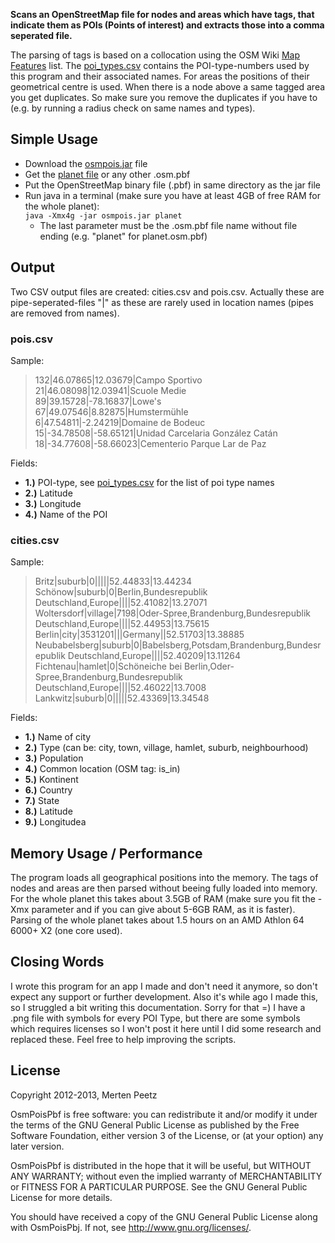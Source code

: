 **Scans an OpenStreetMap file for nodes and areas which have tags, that indicate them as POIs (Points of interest) and extracts those into a comma seperated file.**

The parsing of tags is based on a collocation using the OSM Wiki [Map Features](http://wiki.openstreetmap.org/wiki/Map_Features) list. The [poi\_types.csv](https://github.com/MorbZ/OsmPoisPbf/blob/master/poi_types.csv) contains the POI-type-numbers used by this program and their associated names. For areas the positions of their geometrical centre is used. When there is a node above a same tagged area you get duplicates. So make sure you remove the duplicates if you have to (e.g. by running a radius check on same names and types).

Simple Usage
--------------

* Download the [osmpois.jar](http://morbz.de/downloads/osmpois.jar) file
* Get the [planet file](http://planet.openstreetmap.org/pbf/) or any other .osm.pbf
* Put the OpenStreetMap binary file (.pbf) in same directory as the jar file
* Run java in a terminal (make sure you have at least 4GB of free RAM for the whole planet):  
    `java -Xmx4g -jar osmpois.jar planet`
    * The last parameter must be the .osm.pbf file name without file ending (e.g. "planet" for planet.osm.pbf)

  
Output
--------------
Two CSV output files are created: cities.csv and pois.csv. Actually these are pipe-seperated-files "|" as these are rarely used in location names (pipes are removed from names).

### pois.csv ###
Sample:
> 132|46.07865|12.03679|Campo Sportivo  
> 21|46.08098|12.03941|Scuole Medie  
> 89|39.15728|-78.16837|Lowe's  
> 67|49.07546|8.82875|Humstermühle  
> 6|47.54811|-2.24219|Domaine de Bodeuc  
> 15|-34.78508|-58.65121|Unidad Carcelaria González Catán  
> 18|-34.77608|-58.66023|Cementerio Parque Lar de Paz

Fields:

* **1.)** POI-type, see [poi\_types.csv](https://github.com/MorbZ/OsmPoisPbf/blob/master/poi_types.csv) for the list of poi type names
* **2.)** Latitude  
* **3.)** Longitude  
* **4.)** Name of the POI  

### cities.csv
Sample:
> Britz|suburb|0|||||52.44833|13.44234  
> Schönow|suburb|0|Berlin,Bundesrepublik Deutschland,Europe||||52.41082|13.27071  
> Woltersdorf|village|7198|Oder-Spree,Brandenburg,Bundesrepublik Deutschland,Europe||||52.44953|13.75615  
> Berlin|city|3531201|||Germany||52.51703|13.38885  
> Neubabelsberg|suburb|0|Babelsberg,Potsdam,Brandenburg,Bundesrepublik Deutschland,Europe||||52.40209|13.11264  
> Fichtenau|hamlet|0|Schöneiche bei Berlin,Oder-Spree,Brandenburg,Bundesrepublik Deutschland,Europe||||52.46022|13.7008  
> Lankwitz|suburb|0|||||52.43369|13.34548  

Fields:

* **1.)** Name of city
* **2.)** Type (can be: city, town, village, hamlet, suburb, neighbourhood)
* **3.)** Population
* **4.)** Common location (OSM tag: is_in)
* **5.)** Kontinent
* **6.)** Country
* **7.)** State
* **8.)** Latitude
* **9.)** Longitudea

Memory Usage / Performance
--------------

The program loads all geographical positions into the memory. The tags of nodes and areas are then parsed without beeing fully loaded into memory. For the whole planet this takes about 3.5GB of RAM (make sure you fit the -Xmx parameter and if you can give about 5-6GB RAM, as it is faster). Parsing of the whole planet takes about 1.5 hours on an AMD Athlon 64 6000+ X2 (one core used).

Closing Words
--------------

I wrote this program for an app I made and don't need it anymore, so don't expect any support or further development. Also it's while ago I made this, so I struggled a bit writing this documentation. Sorry for that =) I have a .png file with symbols for every POI Type, but there are some symbols which requires licenses so I won't post it here until I did some research and replaced these. Feel free to help improving the scripts.

License
--------------

Copyright 2012-2013, Merten Peetz

OsmPoisPbf is free software: you can redistribute it and/or modify it under the terms of the GNU 
General Public License as published by the Free Software Foundation, either version 3 of the 
License, or (at your option) any later version.

OsmPoisPbf is distributed in the hope that it will be useful, but WITHOUT ANY WARRANTY; without 
even the implied warranty of MERCHANTABILITY or FITNESS FOR A PARTICULAR PURPOSE. See the GNU 
General Public License for more details.

You should have received a copy of the GNU General Public License along with OsmPoisPbj. If not, 
see http://www.gnu.org/licenses/.